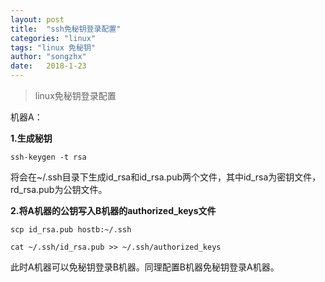 ```yaml
---
layout: post
title:  "ssh免秘钥登录配置"
categories: "linux"
tags: "linux 免秘钥"
author: "songzhx"
date:   2018-1-23
---
```




>linux免秘钥登录配置
>



机器A：

**1.生成秘钥**

```shell
ssh-keygen -t rsa  
```

将会在~/.ssh目录下生成id_rsa和id_rsa.pub两个文件，其中id_rsa为密钥文件，rd_rsa.pub为公钥文件。

**2.将A机器的公钥写入B机器的authorized_keys文件**

```shell
scp id_rsa.pub hostb:~/.ssh

cat ~/.ssh/id_rsa.pub >> ~/.ssh/authorized_keys   
```

此时A机器可以免秘钥登录B机器。同理配置B机器免秘钥登录A机器。